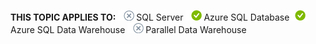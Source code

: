 <Token>**THIS TOPIC APPLIES TO:** ![no](../../Images/Image/ImageNotContaina/no.png)SQL Server ![yes](../../Images/Image/ImageNotContaina/yes.png)Azure SQL Database![yes](../../Images/Image/ImageNotContaina/yes.png)Azure SQL Data Warehouse ![no](../../Images/Image/ImageNotContaina/no.png)Parallel Data Warehouse </Token>
